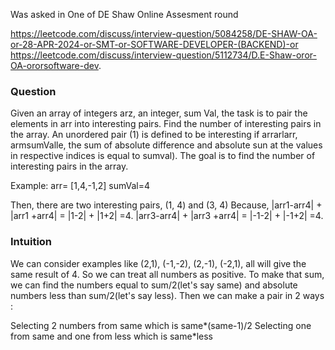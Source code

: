Was asked in One of DE Shaw Online Assesment round

https://leetcode.com/discuss/interview-question/5084258/DE-SHAW-OA-or-28-APR-2024-or-SMT-or-SOFTWARE-DEVELOPER-(BACKEND)-or
https://leetcode.com/discuss/interview-question/5112734/D.E-Shaw-oror-OA-ororsoftware-dev.

### Question
Given an array of integers arz, an integer, sum Val, the task is to pair the elements in arr into interesting pairs. Find the number of interesting pairs in the array. An unordered pair (1) is defined to be interesting if arrarlarr, armsumValle, the sum of absolute difference and absolute sun at the values in respective indices is equal to sumval). The goal is to find the number of interesting pairs in the array.

Example:
arr= [1,4,-1,2]
sumVal=4

Then, there are two interesting pairs, (1, 4) and (3, 4)
Because, |arr1-arr4| + |arr1 +arr4| = |1-2| + |1+2| =4.
|arr3-arr4| + |arr3 +arr4| = |-1-2| + |-1+2| =4.

### Intuition

We can consider examples like (2,1), (-1,-2), (2,-1), (-2,1), all will give the same result of 4. So we can treat all numbers as positive. To make that sum, we can find the numbers equal to sum/2(let's say same) and absolute numbers less than sum/2(let's say less). Then we can make a pair in 2 ways :

Selecting 2 numbers from same which is same*(same-1)/2
Selecting one from same and one from less which is same*less




